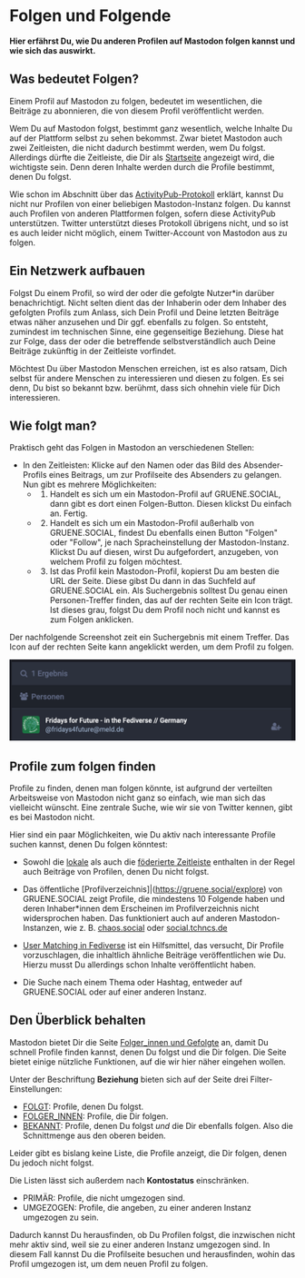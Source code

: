 # Folgen und Folgende

**Hier erfährst Du, wie Du anderen Profilen auf Mastodon folgen kannst und wie sich das auswirkt.**

## Was bedeutet Folgen?

Einem Profil auf Mastodon zu folgen, bedeutet im wesentlichen, die Beiträge zu abonnieren, die von diesem Profil veröffentlicht werden.

Wem Du auf Mastodon folgst, bestimmt ganz wesentlich, welche Inhalte Du auf der Plattform selbst zu sehen bekommst. Zwar bietet Mastodon auch zwei Zeitleisten, die nicht dadurch bestimmt werden, wem Du folgst. Allerdings dürfte die Zeitleiste, die Dir als [Startseite](https://gruene.social/web/timelines/home) angezeigt wird, die wichtigste sein. Denn deren Inhalte werden durch die Profile bestimmt, denen Du folgst.

Wie schon im Abschnitt über das [ActivityPub-Protokoll](mastodon/activcitypub.md) erklärt, kannst Du nicht nur Profilen von einer beliebigen Mastodon-Instanz folgen. Du kannst auch Profilen von anderen Plattformen folgen, sofern diese ActivityPub unterstützen. Twitter unterstützt dieses Protokoll übrigens nicht, und so ist es auch leider nicht möglich, einem Twitter-Account von Mastodon aus zu folgen.

## Ein Netzwerk aufbauen

Folgst Du einem Profil, so wird der oder die gefolgte Nutzer\*in darüber benachrichtigt. Nicht selten dient das der Inhaberin oder dem Inhaber des gefolgten Profils zum Anlass, sich Dein Profil und Deine letzten Beiträge etwas näher anzusehen und Dir ggf. ebenfalls zu folgen. So entsteht, zumindest im technischen Sinne, eine gegenseitige Beziehung. Diese hat zur Folge, dass der oder die betreffende selbstverständlich auch Deine Beiträge zukünftig in der Zeitleiste vorfindet.

Möchtest Du über Mastodon Menschen erreichen, ist es also ratsam, Dich selbst für andere Menschen zu interessieren und diesen zu folgen. Es sei denn, Du bist so bekannt bzw. berühmt, dass sich ohnehin viele für Dich interessieren.

## Wie folgt man?

Praktisch geht das Folgen in Mastodon an verschiedenen Stellen:

- In den Zeitleisten: Klicke auf den Namen oder das Bild des Absender-Profils eines Beitrags, um zur Profilseite des Absenders zu gelangen. Nun gibt es mehrere Möglichkeiten:
  - 1. Handelt es sich um ein Mastodon-Profil auf GRUENE.SOCIAL, dann gibt es dort einen Folgen-Button. Diesen klickst Du einfach an. Fertig.
  - 2. Handelt es sich um ein Mastodon-Profil außerhalb von GRUENE.SOCIAL, findest Du ebenfalls einen Button "Folgen" oder "Follow", je nach Spracheinstellung der Mastodon-Instanz. Klickst Du auf diesen, wirst Du aufgefordert, anzugeben, von welchem Profil zu folgen möchtest.
  - 3. Ist das Profil kein Mastodon-Profil, kopierst Du am besten die URL der Seite. Diese gibst Du dann in das Suchfeld auf GRUENE.SOCIAL ein. Als Suchergebnis solltest Du genau einen Personen-Treffer finden, das auf der rechten Seite ein Icon trägt. Ist dieses grau, folgst Du dem Profil noch nicht und kannst es zum Folgen anklicken.

Der nachfolgende Screenshot zeit ein Suchergebnis mit einem Treffer. Das Icon auf der rechten Seite kann angeklickt werden, um dem Profil zu folgen.

![Aus dem Suchergebnis folgen](img/follow-from-search-result.png)

## Profile zum folgen finden

Profile zu finden, denen man folgen könnte, ist aufgrund der verteilten Arbeitsweise von Mastodon nicht ganz so einfach, wie man sich das vielleicht wünscht. Eine zentrale Suche, wie wir sie von Twitter kennen, gibt es bei Mastodon nicht.

Hier sind ein paar Möglichkeiten, wie Du aktiv nach interessante Profile suchen kannst, denen Du folgen könntest:

- Sowohl die [lokale](https://gruene.social/web/timelines/public/local) als auch die [föderierte Zeitleiste](https://gruene.social/web/timelines/public) enthalten in der Regel auch Beiträge von Profilen, denen Du nicht folgst.

- Das öffentliche [Profilverzeichnis]|(https://gruene.social/explore) von GRUENE.SOCIAL zeigt Profile, die mindestens 10 Folgende haben und deren Inhaber\*innen dem Erscheinen im Profilverzeichnis nicht widersprochen haben. Das funktioniert auch auf anderen Mastodon-Instanzen, wie z. B. [chaos.social](https://chaos.social/explore) oder [social.tchncs.de](https://social.tchncs.de/explore)

- [User Matching in Fediverse](https://distsn.org/user-match.html) ist ein Hilfsmittel, das versucht, Dir Profile vorzuschlagen, die inhaltlich ähnliche Beiträge veröffentlichen wie Du. Hierzu musst Du allerdings schon Inhalte veröffentlicht haben.

- Die Suche nach einem Thema oder Hashtag, entweder auf GRUENE.SOCIAL oder auf einer anderen Instanz.

## Den Überblick behalten

Mastodon bietet Dir die Seite [Folger_innen und Gefolgte](https://gruene.social/relationships) an, damit Du schnell Profile finden kannst, denen Du folgst und die Dir folgen. Die Seite bietet einige nützliche Funktionen, auf die wir hier näher eingehen wollen.

Unter der Beschriftung **Beziehung** bieten sich auf der Seite drei Filter-Einstellungen:

- [FOLGT](https://gruene.social/relationships): Profile, denen Du folgst.
- [FOLGER_INNEN](https://gruene.social/relationships?relationship=followed_by): Profile, die Dir folgen.
- [BEKANNT](https://gruene.social/relationships?relationship=mutual): Profile, denen Du folgst _und_ die Dir ebenfalls folgen. Also die Schnittmenge aus den oberen beiden.

Leider gibt es bislang keine Liste, die Profile anzeigt, die Dir folgen, denen Du jedoch nicht folgst.

Die Listen lässt sich außerdem nach **Kontostatus** einschränken.

- PRIMÄR: Profile, die nicht umgezogen sind.
- UMGEZOGEN: Profile, die angeben, zu einer anderen Instanz umgezogen zu sein.

Dadurch kannst Du herausfinden, ob Du Profilen folgst, die inzwischen nicht mehr aktiv sind, weil sie zu einer anderen Instanz umgezogen sind. In diesem Fall kannst Du die Profilseite besuchen und herausfinden, wohin das Profil umgezogen ist, um dem neuen Profil zu folgen.

